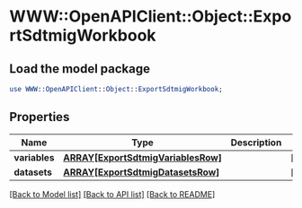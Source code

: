# WWW::OpenAPIClient::Object::ExportSdtmigWorkbook

## Load the model package
```perl
use WWW::OpenAPIClient::Object::ExportSdtmigWorkbook;
```

## Properties
Name | Type | Description | Notes
------------ | ------------- | ------------- | -------------
**variables** | [**ARRAY[ExportSdtmigVariablesRow]**](ExportSdtmigVariablesRow.md) |  | [optional] 
**datasets** | [**ARRAY[ExportSdtmigDatasetsRow]**](ExportSdtmigDatasetsRow.md) |  | [optional] 

[[Back to Model list]](../README.md#documentation-for-models) [[Back to API list]](../README.md#documentation-for-api-endpoints) [[Back to README]](../README.md)


